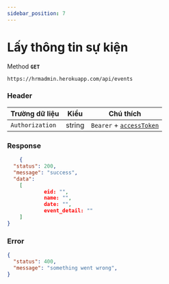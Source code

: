 ```yaml
---
sidebar_position: 7
---
```


# Lấy thông tin sự kiện

Method **`GET`**

```shell
https://hrmadmin.herokuapp.com/api/events
```

### Header

| Trường dữ liệu  | Kiểu   | Chú thích                                   |
| --------------- | ------ | ------------------------------------------- |
| `Authorization` | string | `Bearer` + [`accessToken`](../access-token.md) |


### Response
```json
    {
  "status": 200,
  "message": "success",
  "data":
    [
            eid: "",
            name: "",
            date: "",
            event_detail: "" 
    ]
}
```
### Error
```json
{
  "status": 400,
  "message": "something went wrong",
}
```

